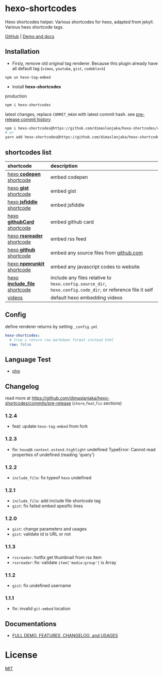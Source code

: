 # hexo-shortcodes
Hexo shortcodes helper. Various shortcodes for hexo, adapted from jekyll. Various hexo shortcode tags.

[GitHub](https://github.com/dimaslanjaka/hexo-shortcodes) | [Demo and docs](https://www.webmanajemen.com/docs/hexo-shortcodes/)

## Installation

- Firsly, remove old original tag renderer. Because this plugin already have all default tag (`vimeo`, `youtube`, `gist`, `codeblock`)

```bash
npm un hexo-tag-embed
```

- Install **hexo-shortcodes**

production
```bash
npm i hexo-shortcodes
```

latest changes, replace `COMMIT_HASH` with latest commit hash. see [pre-release commit history](https://github.com/dimaslanjaka/hexo-shortcodes/commits/pre-release)
```bash
npm i hexo-shortcodes@https://github.com/dimaslanjaka/hexo-shortcodes/raw/COMMIT_HASH/pre-release/release/hexo-shortcodes.tgz
# or
yarn add hexo-shortcodes@https://github.com/dimaslanjaka/hexo-shortcodes/raw/COMMIT_HASH/pre-release/release/hexo-shortcodes.tgz
```

## shortcodes list
| shortcode | description |
| :--- | :--- |
| [hexo **codepen** shortcode](https://www.webmanajemen.com/docs/hexo-shortcodes/codepen) | embed codepen |
| [hexo **gist** shortcode](https://www.webmanajemen.com/docs/hexo-shortcodes/gist) | embed gist |
| [hexo **jsfiddle** shortcode](https://www.webmanajemen.com/docs/hexo-shortcodes/jsfiddle) | embed jsfiddle |
| [hexo **githubCard** shortcode](https://www.webmanajemen.com/docs/hexo-shortcodes/githubCard) | embed github card |
| [hexo **rssreader** shortcode](https://www.webmanajemen.com/docs/hexo-shortcodes/rssreader) | embed rss feed |
| [hexo **github** shortcode](https://www.webmanajemen.com/docs/hexo-shortcodes/github) | embed any source files from [github.com](https://github.com) |
| [hexo **npmrunkit** shortcode](https://www.webmanajemen.com/docs/hexo-shortcodes/npmrunkit) | embed any javascript codes to website |
| [hexo **include_file** shortcode](https://www.webmanajemen.com/docs/hexo-shortcodes/include_file) | include any files relative to `hexo.config.source_dir`, `hexo.config.code_dir`, or reference file it self |
| [videos](https://www.webmanajemen.com/docs/hexo-shortcodes/videos) | default hexo embedding videos |

## Config

define renderer returns by setting `_config.yml`

```yaml
hexo-shortcodes:
  # true = return raw markdown format instead html
  raw: false
```

## Language Test

- [php](/docs/hexo-shortcodes/lang/php)

## Changelog
read more at https://github.com/dimaslanjaka/hexo-shortcodes/commits/pre-release (`chore`,`feat`,`fix` sections)
### 1.2.4
- feat: update `hexo-tag-embed` from fork
### 1.2.3
- fix: `hexo@6` `context.extend.highlight` undefined
  TypeError: Cannot read properties of undefined (reading 'query')
### 1.2.2
- `include_file`: fix typeof `hexo` undefined
### 1.2.1
- `include_file`: add include file shortcode tag
- `gist`: fix failed embed spesific lines
### 1.2.0
- `gist`: change parameters and usages
- `gist`: validate id is URL or not
### 1.1.3
- `rssreader`: hotfix get thumbnail from rss item
- `rssreader`: fix: validate `item['media:group']` is Array
### 1.1.2
- `gist`: fix undefined username
### 1.1.1
- fix: invalid `git-embed` location

## Documentations
- [FULL DEMO, FEATURES, CHANGELOG, and USAGES](https://www.webmanajemen.com/docs/hexo-shortcodes)

License
=======

[MIT](https://github.com/dimaslanjaka/hexo-shortcodes/blob/master/LICENSE)
